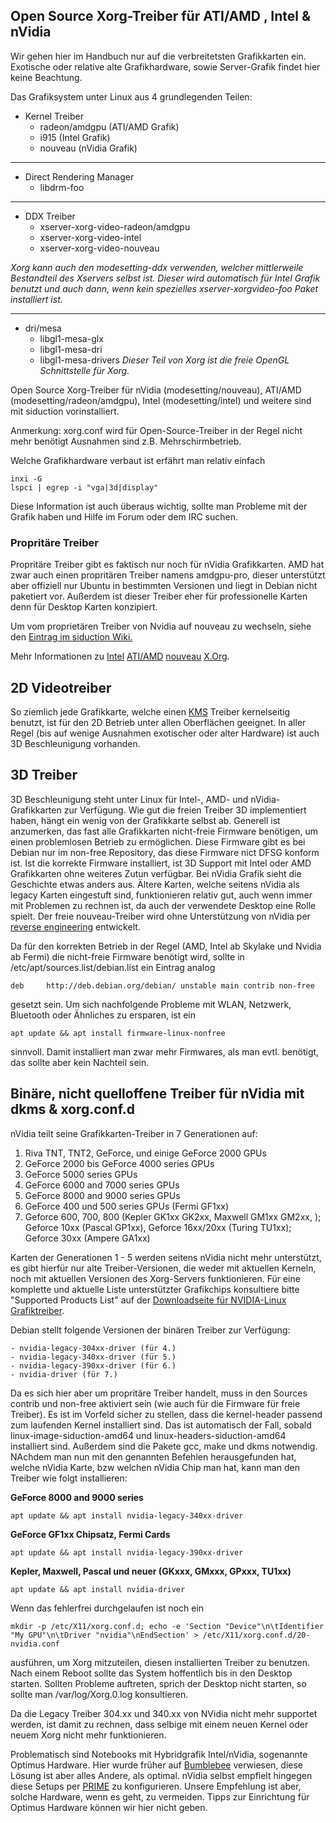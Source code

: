 ## Open Source Xorg-Treiber für ATI/AMD , Intel & nVidia

Wir gehen hier im Handbuch nur auf die verbreitetsten Grafikkarten ein. Exotische oder relative alte Grafikhardware, sowie Server-Grafik findet hier keine Beachtung.  

Das Grafiksystem unter Linux aus 4 grundlegenden Teilen:

+ Kernel Treiber 
    - radeon/amdgpu (ATI/AMD Grafik)
    - i915 (Intel Grafik)
    - nouveau (nVidia Grafik)
---

+ Direct Rendering Manager  
    - libdrm-foo 
---

+ DDX Treiber 
    - xserver-xorg-video-radeon/amdgpu
    - xserver-xorg-video-intel
    - xserver-xorg-video-nouveau
    
_Xorg kann auch den modesetting-ddx verwenden, welcher mittlerweile Bestandteil des Xservers selbst ist. Dieser wird automatisch für Intel Grafik benutzt und auch dann, wenn kein spezielles xserver-xorgvideo-foo Paket installiert ist._

---

+ dri/mesa 
    - libgl1-mesa-glx
    - libgl1-mesa-dri
    - libgl1-mesa-drivers
_Dieser Teil von Xorg ist die freie OpenGL Schnittstelle für Xorg._

Open Source Xorg-Treiber für nVidia (modesetting/nouveau), ATI/AMD (modesetting/radeon/amdgpu), Intel (modesetting/intel) und weitere sind mit siduction vorinstalliert.

Anmerkung: xorg.conf wird für Open-Source-Treiber in der Regel nicht mehr benötigt Ausnahmen sind z.B. Mehrschirmbetrieb.

Welche Grafikhardware verbaut ist erfährt man relativ einfach

~~~
inxi -G
lspci | egrep -i "vga|3d|display"
~~~

Diese Information ist auch überaus wichtig, sollte man Probleme mit der Grafik haben und Hilfe im Forum oder dem IRC suchen.

### Propritäre Treiber

Propritäre Treiber gibt es faktisch nur noch für nVidia Grafikkarten. AMD hat zwar auch einen propritären Treiber namens amdgpu-pro, dieser unterstützt aber offiziell nur Ubuntu in bestimmten Versionen und liegt in Debian nicht paketiert vor. Außerdem ist dieser Treiber eher für professionelle Karten denn für Desktop Karten konzipiert.

Um vom proprietären Treiber von Nvidia auf nouveau zu wechseln, siehe den [Eintrag im siduction Wiki.](http://wiki.siduction.de/index.php?title=Wie_entferne_ich_propriet%C3%A4re_nVidia-Treiber%3F)

Mehr Informationen zu [Intel](http://www.x.org/wiki/IntelGraphicsDriver)    [ATI/AMD](http://www.x.org/wiki/radeon)   [nouveau](http://nouveau.freedesktop.org/wiki/FeatureMatrix)  [X.Org](http://xorg.freedesktop.org/).

## 2D Videotreiber

So ziemlich jede Grafikkarte, welche einen [KMS](https://wiki.debian.org/KernelModesetting) Treiber kernelseitig benutzt, ist für den 2D Betrieb unter allen Oberflächen geeignet. In aller Regel (bis auf wenige Ausnahmen exotischer oder alter Hardware) ist auch 3D Beschleunigung vorhanden.  
## 3D Treiber

3D Beschleunigung steht unter Linux für Intel-, AMD- und nVidia-Grafikkarten zur Verfügung. Wie gut die freien Treiber 3D implementiert haben, hängt ein wenig von der Grafikkarte selbst ab. Generell ist anzumerken, das fast alle Grafikkarten nicht-freie Firmware benötigen, um einen problemlosen Betrieb zu ermöglichen. Diese Firmware gibt es bei Debian nur im non-free Repository, das diese Firmware nict DFSG konform ist. Ist die korrekte Firmware installiert, ist 3D Support mit Intel oder AMD Grafikkarten ohne weiteres Zutun verfügbar. Bei nVidia Grafik sieht die Geschichte etwas anders aus. Ältere Karten, welche seitens nVidia als legacy Karten eingestuft sind, funktionieren relativ gut, auch wenn immer mit Problemen zu rechnen ist, da auch der verwendete Desktop eine Rolle spielt. Der freie nouveau-Treiber wird ohne Unterstützung von nVidia per [reverse engineering](https://de.wikipedia.org/wiki/Reverse_Engineering) entwickelt.

Da für den korrekten Betrieb in der Regel (AMD, Intel ab Skylake und Nvidia ab Fermi) die nicht-freie Firmware benötigt wird, sollte in /etc/apt/sources.list/debian.list ein Eintrag analog

    deb     http://deb.debian.org/debian/ unstable main contrib non-free 

gesetzt sein. Um sich nachfolgende Probleme mit WLAN, Netzwerk, Bluetooth oder Ähnliches zu ersparen, ist ein 

    apt update && apt install firmware-linux-nonfree

sinnvoll. Damit installiert man zwar mehr Firmwares, als man evtl. benötigt, das sollte aber kein Nachteil sein.

## Binäre, nicht quelloffene Treiber für nVidia mit dkms & xorg.conf.d

nVidia teilt seine Grafikkarten-Treiber in 7 Generationen auf:

1. Riva TNT, TNT2, GeForce, und einige GeForce 2000 GPUs
2. GeForce 2000 bis GeForce 4000 series GPUs
3. GeForce 5000 series GPUs
4. GeForce 6000 and 7000 series GPUs
5. GeForce 8000 and 9000 series GPUs
6. GeForce 400 und 500 series GPUs (Fermi GF1xx)
7. Geforce 600, 700, 800 (Kepler GK1xx GK2xx, Maxwell GM1xx GM2xx, );  
   Geforce 10xx (Pascal GP1xx), Geforce 16xx/20xx  (Turing TU1xx); Geforce 30xx (Ampere GA1xx)

Karten der Generationen 1 - 5 werden seitens nVidia nicht mehr unterstützt, es gibt hierfür nur alte Treiber-Versionen, die weder mit aktuellen Kerneln, noch mit aktuellen Versionen des Xorg-Servers funktionieren. Für eine komplette und aktuelle Liste unterstützter Grafikchips konsultiere bitte "Supported Products List" auf der [Downloadseite für NVIDIA-Linux Grafiktreiber](http://www.nvidia.com/object/unix.html).  

Debian stellt folgende Versionen der binären Treiber zur Verfügung:

    - nvidia-legacy-304xx-driver (für 4.)
    - nvidia-legacy-340xx-driver (für 5.)
    - nvidia-legacy-390xx-driver (für 6.)
    - nvidia-driver (für 7.)

Da es sich hier aber um propritäre Treiber handelt, muss in den Sources contrib und non-free aktiviert sein (wie auch für die Firmware für freie Treiber). Es ist im Vorfeld sicher zu stellen, dass die kernel-header passend zum laufenden Kernel installiert sind. Das ist automatisch der Fall, sobald linux-image-siduction-amd64 und linux-headers-siduction-amd64 installiert sind. Außerdem sind die Pakete gcc, make und dkms notwendig. NAchdem man nun mit den genannten Befehlen herausgefunden hat, welche nVidia Karte, bzw welchen nVidia Chip man hat, kann man den Treiber wie folgt installieren:  

**GeForce 8000 and 9000 series**

    apt update && apt install nvidia-legacy-340xx-driver  

**GeForce GF1xx Chipsatz, Fermi Cards**

    apt update && apt install nvidia-legacy-390xx-driver

**Kepler, Maxwell, Pascal und neuer (GKxxx, GMxxx, GPxxx, TU1xx)**

    apt update && apt install nvidia-driver

Wenn das fehlerfrei durchgelaufen ist noch ein

    mkdir -p /etc/X11/xorg.conf.d; echo -e 'Section "Device"\n\tIdentifier "My GPU"\n\tDriver "nvidia"\nEndSection' > /etc/X11/xorg.conf.d/20-nvidia.conf  

ausführen, um Xorg mitzuteilen, diesen installierten Treiber zu benutzen. Nach einem Reboot sollte das System hoffentlich bis in den Desktop starten. Sollten Probleme auftreten, sprich der Desktop nicht starten, so sollte man /var/log/Xorg.0.log konsultieren.

Da die Legacy Treiber 304.xx und 340.xx von NVidia nicht mehr supportet werden, ist damit zu rechnen, dass selbige mit einem neuen Kernel oder neuem Xorg nicht mehr funktionieren.

Problematisch sind Notebooks mit Hybridgrafik Intel/nVidia, sogenannte Optimus Hardware. Hier wurde früher auf [Bumblebee](https://wiki.debian.org/Bumblebee) verwiesen, diese Lösung ist aber alles Andere, als optimal. nVidia selbst empfielt hingegen diese Setups per [PRIME](https://devtalk.nvidia.com/default/topic/957814/linux/prime-and-prime-synchronization/) zu konfigurieren. Unsere Empfehlung ist aber, solche Hardware, wenn es geht, zu vermeiden. Tipps zur Einrichtung für Optimus Hardware können wir hier nicht geben.
